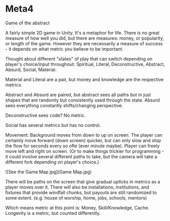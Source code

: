 # Meta4
 Game of the abstract

A fairly simple 2D game in Unity. It's a metaphor for life. There is no great measure of how well you did, but there are measures: money, or popularity, or length of the game. However they are necessarily a measure of success - it depends on what metric you believe to be important.

Thought about different "states" of play that can switch depending on player's choice/input throughout:
Spiritual, Literal, Deconstructive, Abstract, Absurd, Social, Material.

Material and Literal are a pair, but money and knowledge are the respective metrics.

Abstract and Absurd are paired, but abstract sees all paths but in just shapes that are randomly but consistently used through the state. Absurd sees everything constantly shifts/changing perspective.

Deconstructive sees code? No metric.

Social has several metrics but has no control.


Movement: Background moves from down to up on screen. The player can certainly move forward (down screen) quicker, but can only slow and stop the flow for seconds every so ofte (ever minute maybe). Player can freely move left and right on screen. (Or to make things trickier for programming - it could involve several different paths to take, but the camera will take a different fork depending on player's choice.)

![See the Game Map jpg](Game Map.jpg)

There will be paths on the screen that give gradual upticks in metrics as a player moves over it. There will also be installations, institutions, and fixtures that provide windfall chunks, but payouts are still randomized to some extent.
(e.g. house of worship, home, jobs, schools, mentors)

Which means metric at this point is: Money, Skill/Knowledge, Cache. Longevity is a metric, but counted differently.

